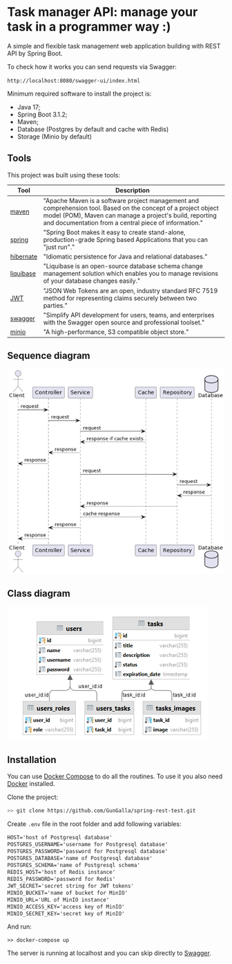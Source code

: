# Task manager API: manage your task in a programmer way :)

<p>
A simple and flexible task management web application building with REST API by Spring Boot.
</p>

To check how it works you can send requests via Swagger:

`http://localhost:8080/swagger-ui/index.html`

Minimum required software to install the project is:

- Java 17;
- Spring Boot 3.1.2;
- Maven;
- Database (Postgres by default and cache with Redis)
- Storage (Minio by default)

## Tools

This project was built using these tools:

| Tool                                             | Description                                                                                                                                                                                                                        |
|--------------------------------------------------|------------------------------------------------------------------------------------------------------------------------------------------------------------------------------------------------------------------------------------|
| [maven](https://maven.apache.org/)               | "Apache Maven is a software project management and comprehension tool. Based on the concept of a project object model (POM), Maven can manage a project's build, reporting and documentation from a central piece of information." |
| [spring](https://spring.io/projects/spring-boot) | "Spring Boot makes it easy to create stand-alone, production-grade Spring based Applications that you can "just run"."                                                                                                             |
| [hibernate](https://hibernate.org/)              | "Idiomatic persistence for Java and relational databases."                                                                                                                                                                         |
| [liquibase](https://www.liquibase.org/)          | "Liquibase is an open-source database schema change management solution which enables you to manage revisions of your database changes easily."                                                                                    |
| [JWT](https://jwt.io/)                           | "JSON Web Tokens are an open, industry standard RFC 7519 method for representing claims securely between two parties."                                                                                                             |
| [swagger](https://swagger.io/)                   | "Simplify API development for users, teams, and enterprises with the Swagger open source and professional toolset."                                                                                                                |
| [minio](https://min.io/)                         | "A high-performance, S3 compatible object store."                                                                                                                                                                                  |

## Sequence diagram

![Sequence diagram](docs/sequence-diagram.png)

## Class diagram

![Class diagram](docs/class-diagram.png)

## Installation

You can use [Docker Compose](https://docs.docker.com/compose/) to do all the routines. To use it you also
need [Docker](https://docs.docker.com/desktop/) installed.

Clone the project:

```bash
>> git clone https://github.com/GunGalla/spring-rest-test.git
```

Create `.env` file in the root folder and add following variables:

```dotenv
HOST='host of Postgresql database'
POSTGRES_USERNAME='username for Postgresql database'
POSTGRES_PASSWORD='password for Postgresql database'
POSTGRES_DATABASE='name of Postgresql database'
POSTGRES_SCHEMA='name of Postgresql schema'
REDIS_HOST='host of Redis instance'
REDIS_PASSWORD='password for Redis'
JWT_SECRET='secret string for JWT tokens'
MINIO_BUCKET='name of bucket for MinIO'
MINIO_URL='URL of MinIO instance'
MINIO_ACCESS_KEY='access key of MinIO'
MINIO_SECRET_KEY='secret key of MinIO'
```

And run:

```shell
>> docker-compose up
```

The server is running at localhost and you can skip directly to [Swagger](http://localhost:8080/swagger-ui/index.html).
